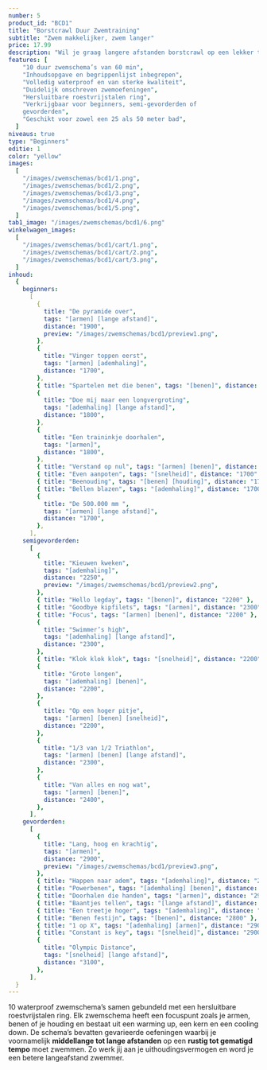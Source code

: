 ```yaml
---
number: 5
product_id: "BCD1"
title: "Borstcrawl Duur Zwemtraining"
subtitle: "Zwem makkelijker, zwem langer"
price: 17.99
description: "Wil je graag langere afstanden borstcrawl op een lekker tempo leren zwemmen? Met deze 10 gevarieerde zwemschema’s van 60 minuten werk je aan een beter uithoudingsvermogen! Volledig waterproof zodat jij er onbeperkt mee kunt zwemmen."
features: [
    "10 duur zwemschema’s van 60 min",
    "Inhoudsopgave en begrippenlijst inbegrepen",
    "Volledig waterproof en van sterke kwaliteit",
    "Duidelijk omschreven zwemoefeningen",
    "Hersluitbare roestvrijstalen ring",
    "Verkrijgbaar voor beginners, semi-gevorderden of
    gevorderden",
    "Geschikt voor zowel een 25 als 50 meter bad",
  ]
niveaus: true
type: "Beginners"
editie: 1
color: "yellow"
images:
  [
    "/images/zwemschemas/bcd1/1.png",
    "/images/zwemschemas/bcd1/2.png",
    "/images/zwemschemas/bcd1/3.png",
    "/images/zwemschemas/bcd1/4.png",
    "/images/zwemschemas/bcd1/5.png",
  ]
tab1_image: "/images/zwemschemas/bcd1/6.png"
winkelwagen_images:
  [
    "/images/zwemschemas/bcd1/cart/1.png",
    "/images/zwemschemas/bcd1/cart/2.png",
    "/images/zwemschemas/bcd1/cart/3.png",
  ]
inhoud:
  {
    beginners:
      [
        {
          title: "De pyramide over",
          tags: "[armen] [lange afstand]",
          distance: "1900",
          preview: "/images/zwemschemas/bcd1/preview1.png",
        },
        {
          title: "Vinger toppen eerst",
          tags: "[armen] [ademhaling]",
          distance: "1700",
        },
        { title: "Spartelen met die benen", tags: "[benen]", distance: "1600" },
        {
          title: "Doe mij maar een longvergroting",
          tags: "[ademhaling] [lange afstand]",
          distance: "1800",
        },
        {
          title: "Een traininkje doorhalen",
          tags: "[armen]",
          distance: "1800",
        },
        { title: "Verstand op nul", tags: "[armen] [benen]", distance: "1800" },
        { title: "Even aanpoten", tags: "[snelheid]", distance: "1700" },
        { title: "Beenouding", tags: "[benen] [houding]", distance: "1700" },
        { title: "Bellen blazen", tags: "[ademhaling]", distance: "1700" },
        {
          title: "De 500.000 mm ",
          tags: "[armen] [lange afstand]",
          distance: "1700",
        },
      ],
    semigevorderden:
      [
        {
          title: "Kieuwen kweken",
          tags: "[ademhaling]",
          distance: "2250",
          preview: "/images/zwemschemas/bcd1/preview2.png",
        },
        { title: "Hello legday", tags: "[benen]", distance: "2200" },
        { title: "Goodbye kipfilets", tags: "[armen]", distance: "2300" },
        { title: "Focus", tags: "[armen] [benen]", distance: "2200" },
        {
          title: "Swimmer’s high",
          tags: "[ademhaling] [lange afstand]",
          distance: "2300",
        },
        { title: "Klok klok klok", tags: "[snelheid]", distance: "2200" },
        {
          title: "Grote longen",
          tags: "[ademhaling] [benen]",
          distance: "2200",
        },
        {
          title: "Op een hoger pitje",
          tags: "[armen] [benen] [snelheid]",
          distance: "2200",
        },
        {
          title: "1/3 van 1/2 Triathlon",
          tags: "[armen] [benen] [lange afstand]",
          distance: "2300",
        },
        {
          title: "Van alles en nog wat",
          tags: "[armen] [benen]",
          distance: "2400",
        },
      ],
    gevorderden:
      [
        {
          title: "Lang, hoog en krachtig",
          tags: "[armen]",
          distance: "2900",
          preview: "/images/zwemschemas/bcd1/preview3.png",
        },
        { title: "Happen naar adem", tags: "[ademhaling]", distance: "2850" },
        { title: "Powerbenen", tags: "[ademhaling] [benen]", distance: "3000" },
        { title: "Doorhalen die handen", tags: "[armen]", distance: "2900" },
        { title: "Baantjes tellen", tags: "[lange afstand]", distance: "2900" },
        { title: "Een treetje hoger", tags: "[ademhaling]", distance: "2900" },
        { title: "Benen festijn", tags: "[benen]", distance: "2800" },
        { title: "1 op X", tags: "[ademhaling] [armen]", distance: "2900" },
        { title: "Constant is key", tags: "[snelheid]", distance: "2900" },
        {
          title: "Olympic Distance",
          tags: "[snelheid] [lange afstand]",
          distance: "3100",
        },
      ],
  }
---
```


10 waterproof zwemschema’s samen gebundeld met een hersluitbare roestvrijstalen ring. Elk zwemschema heeft een focuspunt zoals je armen, benen of je houding en bestaat uit een warming up, een kern en een cooling down. De schema’s bevatten gevarieerde oefeningen waarbij je voornamelijk **middellange tot lange afstanden** op een **rustig tot gematigd tempo** moet zwemmen. Zo werk jij aan je uithoudingsvermogen en word je een betere langeafstand zwemmer.
